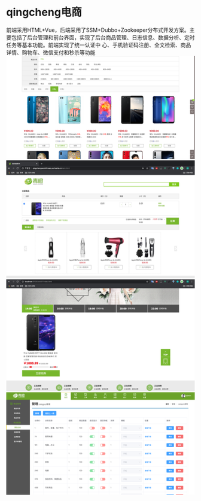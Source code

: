 # qingcheng电商
前端采用HTML+Vue，后端采用了SSM+Dubbo+Zookeeper分布式开发方案。主 要包括了后台管理和前台界面，实现了后台商品管理、日志信息、数据分析、定时任务等基本功能。前端实现了统一认证中 心、手机验证码注册、全文检索、商品详情、购物车、微信支付和秒杀等功能
![](https://github.com/woshilll/qingcheng/blob/master/images/qingcheng1.png?raw=true)
![](https://github.com/woshilll/qingcheng/blob/master/images/qingcheng2.png?raw=true)
![](https://github.com/woshilll/qingcheng/blob/master/images/qingcheng3.png?raw=true)
![](https://github.com/woshilll/qingcheng/blob/master/images/qingcheng4.png?raw=true)
